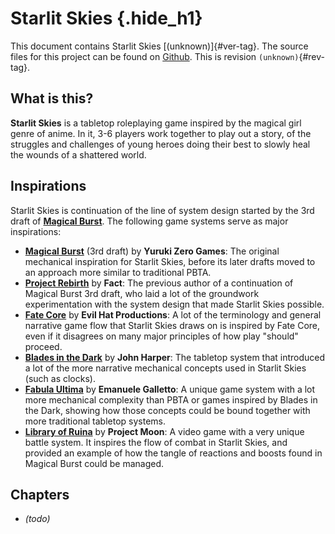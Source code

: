 # Starlit Skies {.hide_h1}

This document contains Starlit Skies [(unknown)]{#ver-tag}. The source files for this project can be found on [Github]. This is revision `(unknown)`{#rev-tag}.

[Github]: https://github.com/AuroraAmissa/StarlitSkies

## What is this?

**Starlit Skies** is a tabletop roleplaying game inspired by the magical girl genre of anime. In it, 3-6 players work together to play out a story, of the struggles and challenges of young heroes doing their best to slowly heal the wounds of a shattered world.

## Inspirations

Starlit Skies is continuation of the line of system design started by the 3rd draft of **[Magical Burst]**. The following game systems serve as major inspirations:

* **[Magical Burst]** (3rd draft) by **Yuruki Zero Games**: The original mechanical inspiration for Starlit Skies, before its later drafts moved to an approach more similar to traditional PBTA.
* **[Project Rebirth]** by **Fact**: The previous author of a continuation of Magical Burst 3rd draft, who laid a lot of the groundwork experimentation with the system design that made Starlit Skies possible.
* **[Fate Core]** by **Evil Hat Productions**: A lot of the terminology and general narrative game flow that Starlit Skies draws on is inspired by Fate Core, even if it disagrees on many major principles of how play "should" proceed.
* **[Blades in the Dark]** by **John Harper**: The tabletop system that introduced a lot of the more narrative mechanical concepts used in Starlit Skies (such as clocks).
* **[Fabula Ultima]** by **Emanuele Galletto**: A unique game system with a lot more mechanical complexity than PBTA or games inspired by Blades in the Dark, showing how those concepts could be bound together with more traditional tabletop systems.
* **[Library of Ruina]** by **Project Moon**: A video game with a very unique battle system. It inspires the flow of combat in Starlit Skies, and provided an example of how the tangle of reactions and boosts found in Magical Burst could be managed.

[Magical Burst]: https://yarukizerogames.com/2011/07/17/magical-burst-3rd-draft/
[Project Rebirth]: https://docs.google.com/document/d/17dngxQWoPfCNjuVhQL8ygZthb7cf2G-ni936meN1XQc/edit
[Fate Core]: https://fate-srd.com/fate-core
[Blades in the Dark]: https://evilhat.com/product/blades-in-the-dark/
[Fabula Ultima]: https://need.games/fabula-ultima/
[Library of Ruina]: https://www.arcsystemworks.jp/lor/en/

## Chapters

* *(todo)*